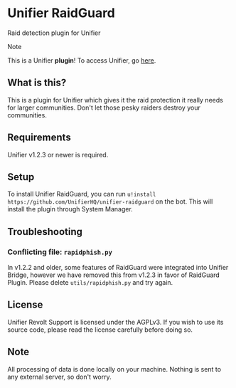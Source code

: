 # Unifier RaidGuard
Raid detection plugin for Unifier

> [!NOTE]
> This is a Unifier **plugin**! To access Unifier, go [here](https://github.com/greeeen-dev/unifier).

## What is this?
This is a plugin for Unifier which gives it the raid protection it really needs for larger communities. Don't let 
those pesky raiders destroy your communities.

## Requirements
Unifier v1.2.3 or newer is required.

## Setup
To install Unifier RaidGuard, you can run `u!install https://github.com/UnifierHQ/unifier-raidguard` on the bot.
This will install the plugin through System Manager.

## Troubleshooting
### Conflicting file: `rapidphish.py`
In v1.2.2 and older, some features of RaidGuard were integrated into Unifier Bridge, however we have removed this
from v1.2.3 in favor of RaidGuard Plugin. Please delete `utils/rapidphish.py` and try again.

## License
Unifier Revolt Support is licensed under the AGPLv3. If you wish to use its source code, please read the license 
carefully before doing so.

## Note
All processing of data is done locally on your machine. Nothing is sent to any external server, so don't worry.
